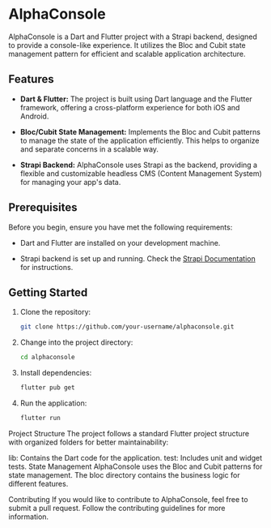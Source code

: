 # AlphaConsole

AlphaConsole is a Dart and Flutter project with a Strapi backend, designed to provide a console-like experience. It utilizes the Bloc and Cubit state management pattern for efficient and scalable application architecture.

## Features

- **Dart & Flutter:** The project is built using Dart language and the Flutter framework, offering a cross-platform experience for both iOS and Android.

- **Bloc/Cubit State Management:** Implements the Bloc and Cubit patterns to manage the state of the application efficiently. This helps to organize and separate concerns in a scalable way.

- **Strapi Backend:** AlphaConsole uses Strapi as the backend, providing a flexible and customizable headless CMS (Content Management System) for managing your app's data.

## Prerequisites

Before you begin, ensure you have met the following requirements:

- Dart and Flutter are installed on your development machine.

- Strapi backend is set up and running. Check the [Strapi Documentation](https://strapi.io/documentation) for instructions.

## Getting Started

1. Clone the repository:

   ```bash
   git clone https://github.com/your-username/alphaconsole.git

2. Change into the project directory:
   
     ```bash
   cd alphaconsole

3. Install dependencies:

   ```bash
   flutter pub get

4. Run the application:

   ```bash
   flutter run

Project Structure
The project follows a standard Flutter project structure with organized folders for better maintainability:

lib: Contains the Dart code for the application.
test: Includes unit and widget tests.
State Management
AlphaConsole uses the Bloc and Cubit patterns for state management. The bloc directory contains the business logic for different features.

Contributing
If you would like to contribute to AlphaConsole, feel free to submit a pull request. Follow the contributing guidelines for more information.
